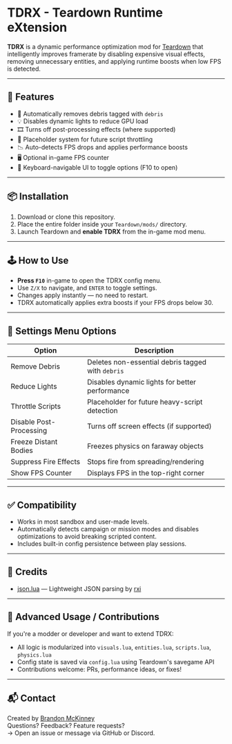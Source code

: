 # TDRX - Teardown Runtime eXtension

**TDRX** is a dynamic performance optimization mod for [Teardown](https://teardowngame.com/) that intelligently improves framerate by disabling expensive visual effects, removing unnecessary entities, and applying runtime boosts when low FPS is detected.

---

## 🚀 Features

- 🧹 Automatically removes debris tagged with `debris`
- 💡 Disables dynamic lights to reduce GPU load
- 🎞️ Turns off post-processing effects (where supported)
- 🔧 Placeholder system for future script throttling
- 📉 Auto-detects FPS drops and applies performance boosts
- 🖥️ Optional in-game FPS counter
- 🧭 Keyboard-navigable UI to toggle options (F10 to open)

---

## 📦 Installation

1. Download or clone this repository.
2. Place the entire folder inside your `Teardown/mods/` directory.
3. Launch Teardown and **enable TDRX** from the in-game mod menu.

---

## 🕹 How to Use

- **Press `F10`** in-game to open the TDRX config menu.
- Use `Z/X` to navigate, and `ENTER` to toggle settings.
- Changes apply instantly — no need to restart.
- TDRX automatically applies extra boosts if your FPS drops below 30.

---

## 🔧 Settings Menu Options

| Option                  | Description                                         |
|-------------------------|-----------------------------------------------------|
| Remove Debris           | Deletes non-essential debris tagged with `debris`  |
| Reduce Lights           | Disables dynamic lights for better performance     |
| Throttle Scripts        | Placeholder for future heavy-script detection      |
| Disable Post-Processing | Turns off screen effects (if supported)            |
| Freeze Distant Bodies   | Freezes physics on faraway objects                 |
| Suppress Fire Effects   | Stops fire from spreading/rendering                |
| Show FPS Counter        | Displays FPS in the top-right corner               |

---

## ✅ Compatibility

- Works in most sandbox and user-made levels.
- Automatically detects campaign or mission modes and disables optimizations to avoid breaking scripted content.
- Includes built-in config persistence between play sessions.

---

## 📄 Credits

- [json.lua](https://github.com/rxi/json.lua) — Lightweight JSON parsing by [rxi](https://github.com/rxi)

---

## 🔧 Advanced Usage / Contributions

If you're a modder or developer and want to extend TDRX:
- All logic is modularized into `visuals.lua`, `entities.lua`, `scripts.lua`, `physics.lua`
- Config state is saved via `config.lua` using Teardown's savegame API
- Contributions welcome: PRs, performance ideas, or fixes!

---

## 📬 Contact

Created by [Brandon McKinney](https://brandonmckinney.dev)  
Questions? Feedback? Feature requests?  
→ Open an issue or message via GitHub or Discord.
